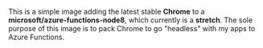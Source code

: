 This is a simple image adding the latest stable **Chrome** to a **microsoft/azure-functions-node8**, which currently is a **stretch**. The sole purpose of this image is to pack Chrome to go "headless" with my apps to Azure Functions.
